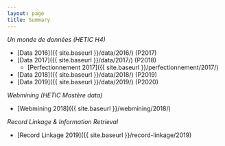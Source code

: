 ```yaml
---
layout: page
title: Summary
---
```


*Un monde de données (HETIC H4)*

* [Data 2016]({{ site.baseurl }}/data/2016/) (P2017)
* [Data 2017]({{ site.baseurl }}/data/2017/) (P2018)
  * [Perfectionnement 2017]({{ site.baseurl }}/perfectionnement/2017/)
* [Data 2018]({{ site.baseurl }}/data/2018/) (P2019)
* [Data 2019]({{ site.baseurl }}/data/2019/) (P2020)

*Webmining (HETIC Mastère data)*

* [Webmining 2018]({{ site.baseurl }}/webmining/2018/)

*Record Linkage & Information Retrieval*

* [Record Linkage 2019]({{ site.baseurl }}/record-linkage/2019)
